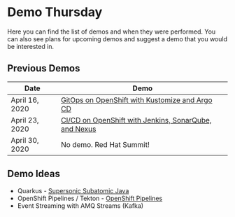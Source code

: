 # Demo Thursday

Here you can find the list of demos and when they were performed.  You can also see plans for upcoming demos and suggest a demo that you would be interested in.

## Previous Demos

| Date           | Demo                                                                                                             |
| -------------- | ---------------------------------------------------------------------------------------------------------------- |
| April 16, 2020 | [GitOps on OpenShift with Kustomize and Argo CD](https://github.com/demo-thursday/gitops-kustomize-argocd)       |
| April 23, 2020 | [CI/CD on OpenShift with Jenkins, SonarQube, and Nexus](https://github.com/demo-thursday/cicd-openshift-jenkins) |
| April 30, 2020 | No demo. Red Hat Summit!                                                                                         |

## Demo Ideas

* Quarkus - [Supersonic Subatomic Java](https://quarkus.io/)
* OpenShift Pipelines / Tekton - [OpenShift Pipelines](https://www.openshift.com/learn/topics/pipelines)
* Event Streaming with AMQ Streams (Kafka)
